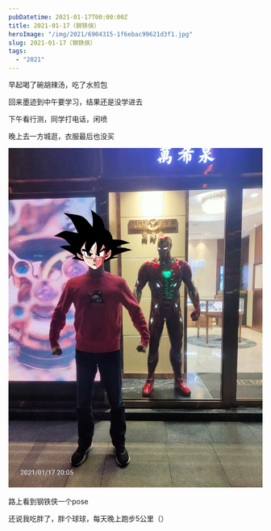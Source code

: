 ```yaml
---
pubDatetime: 2021-01-17T00:00:00Z
title: 2021-01-17（钢铁侠）
heroImage: "/img/2021/6904315-1f6ebac99621d3f1.jpg"
slug: 2021-01-17（钢铁侠）
tags:
  - "2021"
---
```


早起喝了碗胡辣汤，吃了水煎包

回来墨迹到中午要学习，结果还是没学进去

下午看行测，同学打电话，闲喷

晚上去一方城逛，衣服最后也没买

![](../../../../public/img/2021/6904315-1f6ebac99621d3f1.jpg)

路上看到钢铁侠一个pose

还说我吃胖了，胖个球球，每天晚上跑步5公里（）
